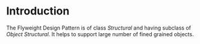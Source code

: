 # Introduction
The Flyweight Design Pattern is of class *Structural* and having subclass of *Object Structural*. It helps to support large number of fined grained objects.